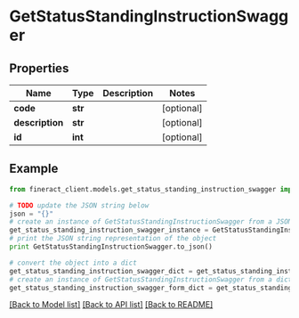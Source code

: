 # GetStatusStandingInstructionSwagger


## Properties

Name | Type | Description | Notes
------------ | ------------- | ------------- | -------------
**code** | **str** |  | [optional] 
**description** | **str** |  | [optional] 
**id** | **int** |  | [optional] 

## Example

```python
from fineract_client.models.get_status_standing_instruction_swagger import GetStatusStandingInstructionSwagger

# TODO update the JSON string below
json = "{}"
# create an instance of GetStatusStandingInstructionSwagger from a JSON string
get_status_standing_instruction_swagger_instance = GetStatusStandingInstructionSwagger.from_json(json)
# print the JSON string representation of the object
print GetStatusStandingInstructionSwagger.to_json()

# convert the object into a dict
get_status_standing_instruction_swagger_dict = get_status_standing_instruction_swagger_instance.to_dict()
# create an instance of GetStatusStandingInstructionSwagger from a dict
get_status_standing_instruction_swagger_form_dict = get_status_standing_instruction_swagger.from_dict(get_status_standing_instruction_swagger_dict)
```
[[Back to Model list]](../README.md#documentation-for-models) [[Back to API list]](../README.md#documentation-for-api-endpoints) [[Back to README]](../README.md)


